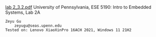 [lab 2_3.2.pdf](https://github.com/zgu74/ese5190-2022-lab2-into-the-void-star/files/9806527/lab.2_3.2.pdf)
University of Pennsylvania, ESE 5190: Intro to Embedded Systems, Lab 2A

    Zeyu Gu
        zeyugu@seas.upenn.edu
    Tested on: Lenovo XiaoXinPro 16ACH 2021, Windows 11 21H2


